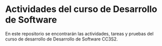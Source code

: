 # Actividades del curso de Desarrollo de Software

En este repositorio se encontrarán las actividades, tareas y pruebas del curso de desarrollo de Desarrollo de Software CC3S2.